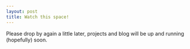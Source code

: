 ```yaml
---
layout: post
title: Watch this space!
---
```


Please drop by again a little later, projects and blog will be up and running (hopefully) soon. 

